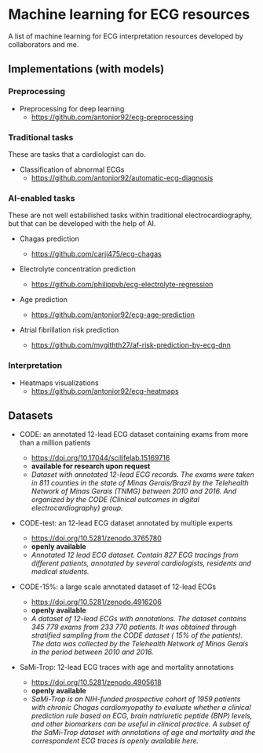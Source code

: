 # Machine learning for ECG resources

A list of machine learning for ECG interpretation resources
developed by collaborators and me.

## Implementations (with models)


### Preprocessing

- Preprocessing for deep learning
  - https://github.com/antonior92/ecg-preprocessing
  


### Traditional tasks

These are tasks that a cardiologist can do.

- Classification of abnormal ECGs
  - https://github.com/antonior92/automatic-ecg-diagnosis
  


### AI-enabled tasks

These are not well estabilished tasks within traditional electrocardiography,
but that can be developed with the help of AI.

- Chagas prediction
  - https://github.com/carji475/ecg-chagas
  

- Electrolyte concentration prediction
  - https://github.com/philippvb/ecg-electrolyte-regression
  

- Age prediction
  - https://github.com/antonior92/ecg-age-prediction
  

- Atrial fibrillation risk prediction
  - https://github.com/mygithth27/af-risk-prediction-by-ecg-dnn
  


### Interpretation

- Heatmaps visualizations
  - https://github.com/antonior92/ecg-heatmaps
  



## Datasets



- CODE: an annotated 12-lead ECG dataset containing exams from more than a million patients
  - [ https://doi.org/10.17044/scilifelab.15169716 ]( https://doi.org/10.17044/scilifelab.15169716 ) 
  - **available for research upon request**
  - *Dataset with annotated 12-lead ECG records. The exams were taken in 811 counties in the state of Minas Gerais/Brazil by the Telehealth Network of Minas Gerais (TNMG) between 2010 and 2016. And organized by the CODE (Clinical outcomes in digital electrocardiography) group.*

- CODE-test: an 12-lead ECG dataset annotated by multiple experts
  - [ https://doi.org/10.5281/zenodo.3765780 ]( https://doi.org/10.5281/zenodo.3765780 ) 
  - **openly available**
  - *Annotated 12 lead ECG dataset. Contain 827 ECG tracings from different patients, annotated by several cardiologists, residents  and medical students.*

- CODE-15%: a large scale annotated dataset of 12-lead ECGs
  - [ https://doi.org/10.5281/zenodo.4916206 ]( https://doi.org/10.5281/zenodo.4916206 ) 
  - **openly available**
  - *A dataset of 12-lead ECGs with annotations. The dataset contains 345 779 exams from 233 770 patients. It was obtained through stratified sampling from the CODE dataset ( 15% of the patients). The data was collected by the Telehealth Network of Minas Gerais in the period between 2010 and 2016.*

- SaMi-Trop: 12-lead ECG traces with age and mortality annotations
  - [ https://doi.org/10.5281/zenodo.4905618 ]( https://doi.org/10.5281/zenodo.4905618 ) 
  - **openly available**
  - *SaMi-Trop is an NIH-funded prospective cohort of 1959 patients with chronic Chagas cardiomyopathy to evaluate whether a clinical prediction rule based on ECG, brain natriuretic peptide (BNP) levels, and other biomarkers can be useful in clinical practice. A subset of the SaMi-Trop dataset with annotations of age and mortality and the correspondent ECG traces is openly available here.*


